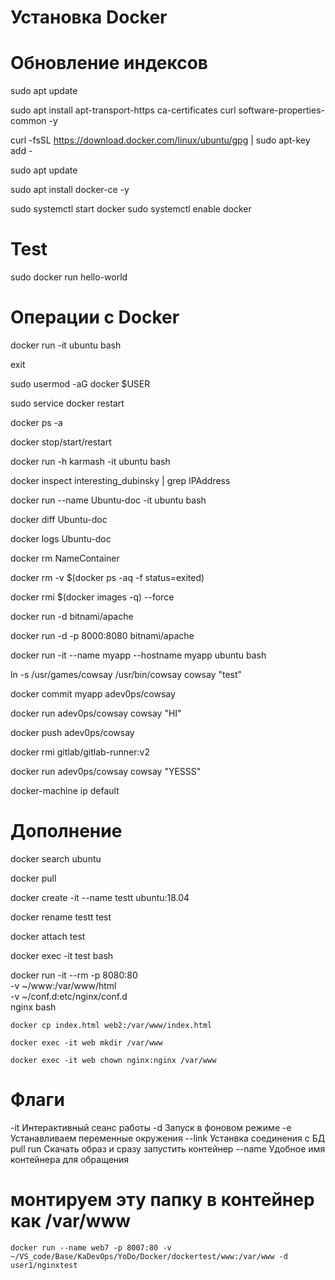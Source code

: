 # Установка Docker
# Обновление индексов
sudo apt update
<!-- Далее добавим в систему GPG-ключ для работы с официальным репозиторием Docker: -->
sudo apt install apt-transport-https ca-certificates curl software-properties-common -y
<!-- Теперь добавим репозиторий Docker в локальный список репозиториев: -->
curl -fsSL https://download.docker.com/linux/ubuntu/gpg | sudo apt-key add -
<!-- Повторно обновим данные о пакетах операционной системы: -->
sudo apt update
<!-- Приступаем к установке пакета Docker. -->
sudo apt install docker-ce -y
<!-- После завершения установки запустим демон Docker и добавим его в автозагрузку: -->
sudo systemctl start docker
sudo systemctl enable docker
# Test
sudo docker run hello-world

# Операции с Docker
<!-- Зайти в контейнер -->
docker run -it ubuntu bash
<!-- Выход с контейнера -->
exit
<!-- Добавить пользователя в sudo группу -->
sudo usermod -aG docker $USER
<!-- Перезапуск службы docker -->
sudo service docker restart
<!-- Просмотр всех остановленных контейнеров -->
docker ps -a
<!-- перезапуск контейнеров -->
docker stop/start/restart
<!-- Запуск контейнера с инициализацией имени хоста. Теперь вместо ID будет наше имя -->
docker run -h karmash -it ubuntu bash
<!-- Больше инфо о контейнере можно узнать  -->
docker inspect interesting_dubinsky | grep IPAddress
<!-- Задаем имя контейнеру -->
docker run --name Ubuntu-doc -it ubuntu bash
<!-- Посмотреть изменения в контейнере -->
docker diff Ubuntu-doc
<!-- Все события в контейнере -->
docker logs Ubuntu-doc
<!-- Удалить контейнер -->
docker rm NameContainer
<!-- Удалить все остановленные контейнеры с помощью подстановки команды -->
docker rm -v $(docker ps -aq -f status=exited)
<!-- Удалить все образы -->
docker rmi $(docker images -q) --force
<!-- Запуск контейнера в фоновом режиме Apache -->
docker run -d bitnami/apache
<!-- Чтобы достучаться до контейнера через http надо проблросить порты -->
docker run -d -p 8000:8080 bitnami/apache
<!-- Запуск контейнера с хостом и именем -->
docker run -it --name myapp --hostname myapp ubuntu bash
<!-- Создаем симбвольную ссылку, чтобы при запуске не писать путь /usr/games/cowsay достаточно cowsay "test" -->
ln -s /usr/games/cowsay /usr/bin/cowsay
cowsay "test"
<!-- Сохранить изменения в контейнере создав из него образ. Указав логин на гитхабе/имяНовогоОбраза -->
<!-- Нужно выйти из работающего контейнера -->
docker commit myapp adev0ps/cowsay
<!-- Можно запустить команду на докере вместо bash -->
docker run adev0ps/cowsay cowsay "HI"
<!-- Отправляем образ на Docker Hub -->
docker push adev0ps/cowsay
<!-- Удалияем образы -->
docker rmi gitlab/gitlab-runner:v2
<!-- Скачать образ и запустить команду -->
docker run adev0ps/cowsay cowsay "YESSS"
<!-- Узнать ip docker -->
docker-machine ip default

# Дополнение
<!-- Поиск образа с dockerHub -->
docker search ubuntu
<!-- Скачать образ -->
docker pull
<!-- Создать именнованый контейнер с имеющегося -->
docker create -it --name testt ubuntu:18.04
<!-- Изменить название контейнера -->
docker rename testt test

<!-- Подключение к запущенному контейнеру -->
docker attach test
<!-- Подключение к работающему контейнеру и при выходе он не останавливается -->
docker exec -it test bash
<!-- Запуск контейнера nginx, подключение через bash, прокидываем наш файл и удаление конейнера после выхода, проброс порта, -->
docker run -it --rm -p 8080:80 \
-v ~/www:/var/www/html \
-v ~/conf.d:etc/nginx/conf.d \
nginx bash

<!-- И закидываем файл в контейнер -->

`docker cp index.html web2:/var/www/index.html`
<!-- Создание папок и изменение прав -->
`docker exec -it web mkdir /var/www`

`docker exec -it web chown nginx:nginx /var/www`


# Флаги
-it  Интерактивный сеанс работы
-d   Запуск в фоновом режиме
-e   Устанавливаем переменные окружения
--link Устанвка соединения с БД
pull run Скачать образ и сразу запустить контейнер
--name Удобное имя контейнера для обращения

# монтируем эту папку в контейнер как /var/www

`docker run --name web7 -p 8007:80 -v ~/VS_code/Base/KaDevOps/YoDo/Docker/dockertest/www:/var/www -d user1/nginxtest`

